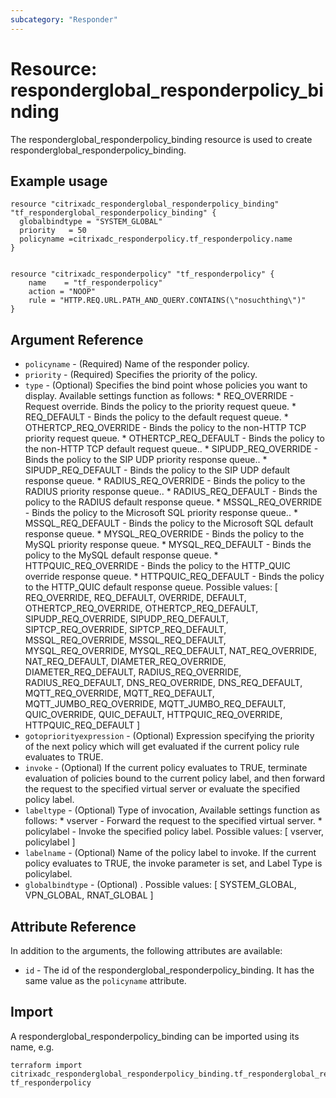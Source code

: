 ```yaml
---
subcategory: "Responder"
---
```


# Resource: responderglobal_responderpolicy_binding

The responderglobal_responderpolicy_binding resource is used to create responderglobal_responderpolicy_binding.


## Example usage

```hcl
resource "citrixadc_responderglobal_responderpolicy_binding" "tf_responderglobal_responderpolicy_binding" {
  globalbindtype = "SYSTEM_GLOBAL"
  priority   = 50
  policyname =citrixadc_responderpolicy.tf_responderpolicy.name
}


resource "citrixadc_responderpolicy" "tf_responderpolicy" {
	name    = "tf_responderpolicy"
	action = "NOOP"
	rule = "HTTP.REQ.URL.PATH_AND_QUERY.CONTAINS(\"nosuchthing\")"
}
```


## Argument Reference

* `policyname` - (Required) Name of the responder policy.
* `priority` - (Required) Specifies the priority of the policy.
* `type` - (Optional) Specifies the bind point whose policies you want to display. Available settings function as follows: * REQ_OVERRIDE - Request override. Binds the policy to the priority request queue. * REQ_DEFAULT - Binds the policy to the default request queue. * OTHERTCP_REQ_OVERRIDE - Binds the policy to the non-HTTP TCP priority request queue. * OTHERTCP_REQ_DEFAULT - Binds the policy to the non-HTTP TCP default request queue.. * SIPUDP_REQ_OVERRIDE - Binds the policy to the SIP UDP priority response queue.. * SIPUDP_REQ_DEFAULT - Binds the policy to the SIP UDP default response queue. * RADIUS_REQ_OVERRIDE - Binds the policy to the RADIUS priority response queue.. * RADIUS_REQ_DEFAULT - Binds the policy to the RADIUS default response queue. * MSSQL_REQ_OVERRIDE - Binds the policy to the Microsoft SQL priority response queue.. * MSSQL_REQ_DEFAULT - Binds the policy to the Microsoft SQL default response queue. * MYSQL_REQ_OVERRIDE - Binds the policy to the MySQL priority response queue. * MYSQL_REQ_DEFAULT - Binds the policy to the MySQL default response queue. * HTTPQUIC_REQ_OVERRIDE - Binds the policy to the HTTP_QUIC override response queue. * HTTPQUIC_REQ_DEFAULT - Binds the policy to the HTTP_QUIC default response queue. Possible values: [ REQ_OVERRIDE, REQ_DEFAULT, OVERRIDE, DEFAULT, OTHERTCP_REQ_OVERRIDE, OTHERTCP_REQ_DEFAULT, SIPUDP_REQ_OVERRIDE, SIPUDP_REQ_DEFAULT, SIPTCP_REQ_OVERRIDE, SIPTCP_REQ_DEFAULT, MSSQL_REQ_OVERRIDE, MSSQL_REQ_DEFAULT, MYSQL_REQ_OVERRIDE, MYSQL_REQ_DEFAULT, NAT_REQ_OVERRIDE, NAT_REQ_DEFAULT, DIAMETER_REQ_OVERRIDE, DIAMETER_REQ_DEFAULT, RADIUS_REQ_OVERRIDE, RADIUS_REQ_DEFAULT, DNS_REQ_OVERRIDE, DNS_REQ_DEFAULT, MQTT_REQ_OVERRIDE, MQTT_REQ_DEFAULT, MQTT_JUMBO_REQ_OVERRIDE, MQTT_JUMBO_REQ_DEFAULT, QUIC_OVERRIDE, QUIC_DEFAULT, HTTPQUIC_REQ_OVERRIDE, HTTPQUIC_REQ_DEFAULT ]
* `gotopriorityexpression` - (Optional) Expression specifying the priority of the next policy which will get evaluated if the current policy rule evaluates to TRUE.
* `invoke` - (Optional) If the current policy evaluates to TRUE, terminate evaluation of policies bound to the current policy label, and then forward the request to the specified virtual server or evaluate the specified policy label.
* `labeltype` - (Optional) Type of invocation, Available settings function as follows: * vserver - Forward the request to the specified virtual server. * policylabel - Invoke the specified policy label. Possible values: [ vserver, policylabel ]
* `labelname` - (Optional) Name of the policy label to invoke. If the current policy evaluates to TRUE, the invoke parameter is set, and Label Type is policylabel.
* `globalbindtype` - (Optional) . Possible values: [ SYSTEM_GLOBAL, VPN_GLOBAL, RNAT_GLOBAL ]


## Attribute Reference

In addition to the arguments, the following attributes are available:

* `id` - The id of the responderglobal_responderpolicy_binding. It has the same value as the `policyname` attribute.


## Import

A responderglobal_responderpolicy_binding can be imported using its name, e.g.

```shell
terraform import citrixadc_responderglobal_responderpolicy_binding.tf_responderglobal_responderpolicy_binding tf_responderpolicy
```
